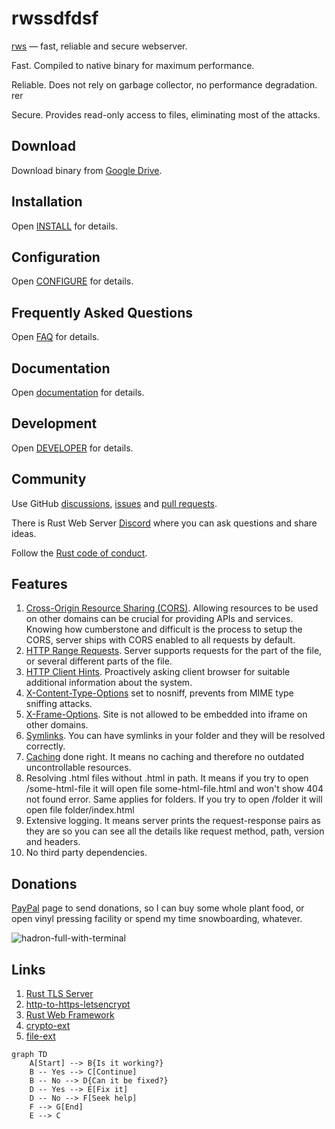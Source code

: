 # rwssdfdsf

[rws](https://rws8.pp.ua/) — fast, reliable and secure webserver.

Fast. Compiled to native binary for maximum performance.

Reliable. Does not rely on garbage collector, no performance degradation. rer

Secure. Provides read-only access to files, eliminating most of the attacks.

## Download
Download binary from [Google Drive](https://drive.google.com/drive/folders/13iSR3VxmfFvZgOZ0LddP_EJp7GJ-lQd8?usp=share_link).


## Installation
Open [INSTALL](INSTALL.md) for details.


## Configuration
Open [CONFIGURE](CONFIGURE.md) for details.

## Frequently Asked Questions
Open [FAQ](FAQ.md) for details.

## Documentation
Open [documentation](src/README.md) for details.

## Development
Open [DEVELOPER](DEVELOPER.md) for details.


## Community
Use GitHub [discussions](https://github.com/bohdaq/rust-web-server/discussions), [issues](https://github.com/bohdaq/rust-web-server/issues) and [pull requests](https://github.com/bohdaq/rust-web-server/pulls).

There is Rust Web Server [Discord](https://discord.gg/zaErjtr5Dm) where you can ask questions and share ideas.

Follow the [Rust code of conduct](https://www.rust-lang.org/policies/code-of-conduct).


## Features
1. [Cross-Origin Resource Sharing (CORS)](https://developer.mozilla.org/en-US/docs/Web/HTTP/CORS). Allowing resources to be used on other domains can be crucial for providing APIs and services. Knowing how cumberstone and difficult is the process to setup the CORS, server ships with CORS enabled to all requests by default.
1. [HTTP Range Requests](https://developer.mozilla.org/en-US/docs/Web/HTTP/Range_requests). Server supports requests for the part of the file, or several different parts of the file.
1. [HTTP Client Hints](https://developer.mozilla.org/en-US/docs/Web/HTTP/Client_hints). Proactively asking client browser for suitable additional information about the system.
1. [X-Content-Type-Options](https://developer.mozilla.org/en-US/docs/Web/HTTP/Headers/X-Content-Type-Options) set to nosniff, prevents from MIME type sniffing attacks.
1. [X-Frame-Options](https://developer.mozilla.org/en-US/docs/Web/HTTP/Headers/X-Frame-Options). Site is not allowed to be embedded into iframe on other domains. 
1. [Symlinks](https://en.wikipedia.org/wiki/Symbolic_link). You can have symlinks in your folder and they will be resolved correctly.
1. [Caching](https://developer.mozilla.org/en-US/docs/Web/HTTP/Caching#dealing_with_outdated_implementations) done right. It means no caching and therefore no outdated uncontrollable resources.
1. Resolving .html files without .html in path. It means if you try to open /some-html-file it will open file some-html-file.html and won't show 404 not found error. Same applies for folders. If you try to open /folder it will open file folder/index.html 
1. Extensive logging. It means server prints the request-response pairs as they are so you can see all the details like request method, path, version and headers.
1. No third party dependencies.

## Donations
[PayPal](https://www.paypal.com/donate/?hosted_button_id=7J69SYZWSP6HJ) page to send donations, so I can buy some whole plant food, or open vinyl pressing facility or spend my time snowboarding, whatever.

![hadron-full-with-terminal](https://github.com/user-attachments/assets/59b55596-cbc7-43f8-97ec-ea8415928704)


## Links
1. [Rust TLS Server](https://github.com/bohdaq/rust-tls-server)
1. [http-to-https-letsencrypt](https://github.com/bohdaq/http-to-https-letsencrypt)
1. [Rust Web Framework](https://github.com/bohdaq/rust-web-framework/)
1. [crypto-ext](https://github.com/bohdaq/crypto-ext/)
1. [file-ext](https://github.com/bohdaq/file-ext/)

```mermaid
graph TD
    A[Start] --> B{Is it working?}
    B -- Yes --> C[Continue]
    B -- No --> D{Can it be fixed?}
    D -- Yes --> E[Fix it]
    D -- No --> F[Seek help]
    F --> G[End]
    E --> C
```
